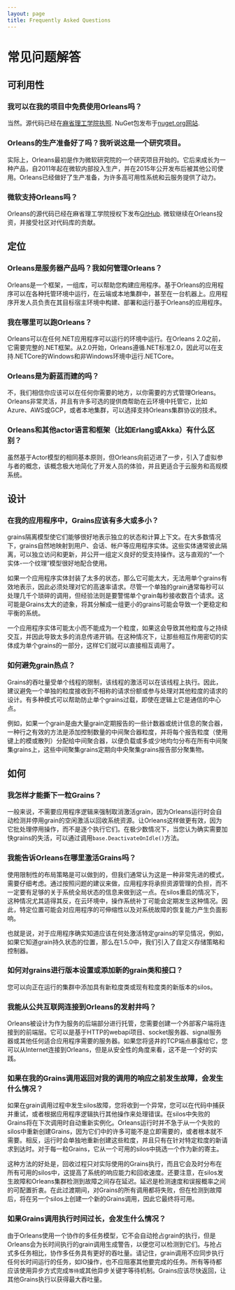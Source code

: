 ```yaml
---
layout: page
title: Frequently Asked Questions
---
```


[//]: # "TODO: after files are rearranged and checked for accuracy, put links back"

# 常见问题解答

## 可利用性

### 我可以在我的项目中免费使用Orleans吗？

当然。源代码已经在[麻省理工学院执照](https://github.com/dotnet/orleans/blob/master/LICENSE). NuGet包发布于[nuget.org网站](https://www.nuget.org/profiles/Orleans).

### Orleans的生产准备好了吗？我听说这是一个研究项目。

实际上，Orleans最初是作为微软研究院的一个研究项目开始的。它后来成长为一种产品，自2011年起在微软内部投入生产，并在2015年公开发布后被其他公司使用。Orleans已经做好了生产准备，为许多高可用性系统和云服务提供了动力。

### 微软支持Orleans吗？

Orleans的源代码已经在麻省理工学院授权下发布[GitHub](https://github.com/dotnet/orleans). 微软继续在Orleans投资，并接受社区对代码库的贡献。

## 定位

### Orleans是服务器产品吗？我如何管理Orleans？

Orleans是一个框架，一组库，可以帮助您构建应用程序。基于Orleans的应用程序可以在各种托管环境中运行，在云端或本地集群中，甚至在一台机器上。应用程序开发人员负责在其目标宿主环境中构建、部署和运行基于Orleans的应用程序。

### 我在哪里可以跑Orleans？

Orleans可以在任何.NET应用程序可以运行的环境中运行。在Orleans 2.0之前，它需要完整的.NET框架。从2.0开始，Orleans遵循.NET标准2.0，因此可以在支持.NETCore的Windows和非Windows环境中运行.NETCore。

### Orleans是为蔚蓝而建的吗？

不，我们相信你应该可以在任何你需要的地方，以你需要的方式管理Orleans。Orleans非常灵活，并且有许多可选的提供商帮助在云环境中托管它，比如Azure、AWS或GCP，或者本地集群，可以选择支持Orleans集群协议的技术。

### Orleans和其他actor语言和框架（比如Erlang或Akka）有什么区别？

虽然基于Actor模型的相同基本原则，但Orleans向前迈进了一步，引入了虚拟参与者的概念，该概念极大地简化了开发人员的体验，并且更适合于云服务和高规模系统。

## 设计

### 在我的应用程序中，Grains应该有多大或多小？

grains隔离模型使它们能够很好地表示独立的状态和计算上下文。在大多数情况下，grains自然地映射到用户、会话、帐户等应用程序实体。这些实体通常彼此隔离，可以独立访问和更新，并公开一组定义良好的受支持操作。这与直观的“一个实体-一个纹理”模型很好地配合使用。

如果一个应用程序实体封装了太多的状态，那么它可能太大，无法用单个grains有效地表示，因此必须处理对它的高速率请求。尽管一个单独的grain通常每秒可以处理几千个琐碎的调用，但经验法则是要警惕单个grain每秒接收数百个请求。这可能是Grains太大的迹象，将其分解成一组更小的grains可能会导致一个更稳定和平衡的系统。

一个应用程序实体可能太小而不能成为一个粒度，如果这会导致其他粒度与之持续交互，并因此导致太多的消息传递开销。在这种情况下，让那些相互作用密切的实体成为单个grains的一部分，这样它们就可以直接相互调用了。

### 如何避免grain热点？

Grains的吞吐量受单个线程的限制，该线程的激活可以在该线程上执行。因此，建议避免一个单独的粒度接收到不相称的请求份额或参与处理对其他粒度的请求的设计。有多种模式可以帮助防止单个grains过载，即使在逻辑上它是通信的中心点。

例如，如果一个grain是由大量grain定期报告的一些计数器或统计信息的聚合器，一种行之有效的方法是添加控制数量的中间聚合器粒度，并将每个报告粒度（使用键上的模或散列）分配给中间聚合器，以便负载或多或少地均匀分布在所有中间聚集grains上，这些中间聚集grains定期向中央聚集grains报告部分聚集物。

## 如何

### 我怎样才能撕下一粒Grains？

一般来说，不需要应用程序逻辑来强制取消激活grain，因为Orleans运行时会自动检测并停用grain的空闲激活以回收系统资源。让Orleans这样做更有效，因为它批处理停用操作，而不是逐个执行它们。在极少数情况下，当您认为确实需要加快grains的失活，可以通过调用`base.DeactivateOnIdle()`方法。

### 我能告诉Orleans在哪里激活Grains吗？

使用限制性的布局策略是可以做到的，但我们通常认为这是一种非常先进的模式，需要仔细考虑。通过按照问题的建议来做，应用程序将承担资源管理的负担，而不一定要有足够的关于系统全局状态的信息来做到这一点。在silos重启的情况下，这种情况尤其适得其反，在云环境中，操作系统补丁可能会定期发生这种情况。因此，特定位置可能会对应用程序的可伸缩性以及对系统故障的恢复能力产生负面影响。

也就是说，对于应用程序确实知道应该在何处激活特定grains的罕见情况，例如，如果它知道grain持久状态的位置，那么在1.5.0中，我们引入了自定义存储策略和控制器。

### 如何对grains进行版本设置或添加新的grain类和接口？

您可以向正在运行的集群中添加具有新粒度类或现有粒度类的新版本的silos。

### 我能从公共互联网连接到Orleans的发射井吗？

Orleans被设计为作为服务的后端部分进行托管，您需要创建一个外部客户端将连接到的前端层。它可以是基于HTTP的webapi项目、socket服务器、signal服务器或其他任何适合应用程序需要的服务器。如果您将竖井的TCP端点暴露给它，您可以从Internet连接到Orleans，但是从安全性的角度来看，这不是一个好的实践。

### 如果在我的Grains调用返回对我的调用的响应之前发生故障，会发生什么情况？

如果在grain调用过程中发生silos故障，您将收到一个异常，您可以在代码中捕获并重试，或者根据应用程序逻辑执行其他操作来处理错误。在silos中失败的Grains将在下次调用时自动重新实例化。Orleans运行时并不急于从一个失败的silos中重新创建Grains，因为它们中的许多可能不是立即需要的，或者根本就不需要。相反，运行时会单独地重新创建这些粒度，并且只有在针对特定粒度的新请求到达时。对于每一粒Grains，它从一个可用的silos中挑选一个作为新的寄主。

这种方法的好处是，回收过程只对实际使用的Grains执行，而且它会及时分布在所有可用的silos中，这提高了系统的响应能力和回收速度。还要注意，在silos发生故障和Orleans集群检测到故障之间存在延迟。延迟是检测速度和误报概率之间的可配置折衷。在此过渡期间，对Grains的所有调用都将失败，但在检测到故障后，将在另一个silos上创建一个新的Grains调用，因此它最终将可用。

### 如果Grains调用执行时间过长，会发生什么情况？

由于Orleans使用一个协作的多任务模型，它不会自动抢占grain的执行，但是Orleans会为长时间执行的grain调用生成警告，以便您可以检测到它们。与抢占式多任务相比，协作多任务具有更好的吞吐量。请记住，grain调用不应同步执行任何长时间运行的任务，如IO操作，也不应阻塞其他要完成的任务。所有等待都应该使用异步方式完成`等待`或其他异步关键字等待机制。Grains应该尽快返回，让其他Grains执行以获得最大吞吐量。
